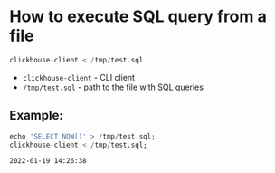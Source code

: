 # How to execute SQL query from a file

```sql
clickhouse-client < /tmp/test.sql
```

- `clickhouse-client` - CLI client
- `/tmp/test.sql` - path to the file with SQL queries

## Example: 
```sql
echo 'SELECT NOW()' > /tmp/test.sql;
clickhouse-client < /tmp/test.sql;
```
```
2022-01-19 14:26:38
```


